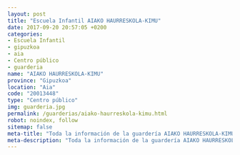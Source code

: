 ```yaml
---
layout: post
title: "Escuela Infantil AIAKO HAURRESKOLA-KIMU"
date: 2017-09-20 20:57:05 +0200
categories:
- Escuela Infantil
- gipuzkoa
- aia
- Centro público
- guarderia
name: "AIAKO HAURRESKOLA-KIMU"
province: "Gipuzkoa"
location: "Aia"
code: "20013448"
type: "Centro público"
img: guarderia.jpg
permalink: /guarderias/aiako-haurreskola-kimu.html
robot: noindex, follow
sitemap: false
meta-title: "Toda la información de la guardería AIAKO HAURRESKOLA-KIMU"
meta-description: "Toda la información de la guardería AIAKO HAURRESKOLA-KIMU"
---
```

